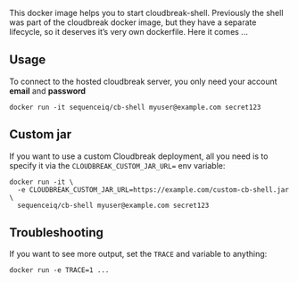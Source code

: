 This docker image helps you to start cloudbreak-shell. Previously the shell 
was part of the cloudbreak docker image, but they have a separate lifecycle,
so it deserves it’s very own dockerfile. Here it comes ...

## Usage

To connect to the hosted cloudbreak server, you only need your
account **email** and **password**
```
docker run -it sequenceiq/cb-shell myuser@example.com secret123
```

## Custom jar

If you want to use a custom Cloudbreak deployment, all you need is to specify it via
the `CLOUDBREAK_CUSTOM_JAR_URL=` env variable:

```
docker run -it \
  -e CLOUDBREAK_CUSTOM_JAR_URL=https://example.com/custom-cb-shell.jar \
  sequenceiq/cb-shell myuser@example.com secret123
```

## Troubleshooting

If you want to see more output, set the `TRACE` and variable to anything:
```
docker run -e TRACE=1 ...
```
